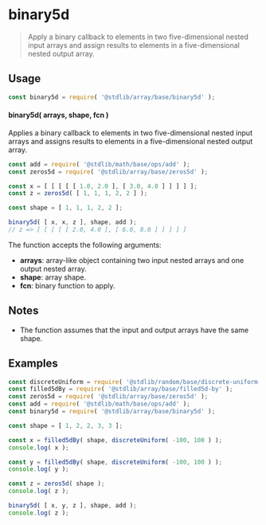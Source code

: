 <!--

@license Apache-2.0

Copyright (c) 2023 The Stdlib Authors.

Licensed under the Apache License, Version 2.0 (the "License");
you may not use this file except in compliance with the License.
You may obtain a copy of the License at

   http://www.apache.org/licenses/LICENSE-2.0

Unless required by applicable law or agreed to in writing, software
distributed under the License is distributed on an "AS IS" BASIS,
WITHOUT WARRANTIES OR CONDITIONS OF ANY KIND, either express or implied.
See the License for the specific language governing permissions and
limitations under the License.

-->

# binary5d

> Apply a binary callback to elements in two five-dimensional nested input arrays and assign results to elements in a five-dimensional nested output array.

<section class="intro">

</section>

<!-- /.intro -->

<section class="usage">

## Usage

```javascript
const binary5d = require( '@stdlib/array/base/binary5d' );
```

#### binary5d( arrays, shape, fcn )

Applies a binary callback to elements in two five-dimensional nested input arrays and assigns results to elements in a five-dimensional nested output array.

```javascript
const add = require( '@stdlib/math/base/ops/add' );
const zeros5d = require( '@stdlib/array/base/zeros5d' );

const x = [ [ [ [ [ 1.0, 2.0 ], [ 3.0, 4.0 ] ] ] ] ];
const z = zeros5d( [ 1, 1, 1, 2, 2 ] );

const shape = [ 1, 1, 1, 2, 2 ];

binary5d( [ x, x, z ], shape, add );
// z => [ [ [ [ [ 2.0, 4.0 ], [ 6.0, 8.0 ] ] ] ] ]
```

The function accepts the following arguments:

-   **arrays**: array-like object containing two input nested arrays and one output nested array.
-   **shape**: array shape.
-   **fcn**: binary function to apply.

</section>

<!-- /.usage -->

<section class="notes">

## Notes

-   The function assumes that the input and output arrays have the same shape.

</section>

<!-- /.notes -->

<section class="examples">

## Examples

<!-- eslint no-undef: "error" -->

```javascript
const discreteUniform = require( '@stdlib/random/base/discrete-uniform' ).factory;
const filled5dBy = require( '@stdlib/array/base/filled5d-by' );
const zeros5d = require( '@stdlib/array/base/zeros5d' );
const add = require( '@stdlib/math/base/ops/add' );
const binary5d = require( '@stdlib/array/base/binary5d' );

const shape = [ 1, 2, 2, 3, 3 ];

const x = filled5dBy( shape, discreteUniform( -100, 100 ) );
console.log( x );

const y = filled5dBy( shape, discreteUniform( -100, 100 ) );
console.log( y );

const z = zeros5d( shape );
console.log( z );

binary5d( [ x, y, z ], shape, add );
console.log( z );
```

</section>

<!-- /.examples -->

<!-- Section for related `stdlib` packages. Do not manually edit this section, as it is automatically populated. -->

<section class="related">

</section>

<!-- /.related -->

<!-- Section for all links. Make sure to keep an empty line after the `section` element and another before the `/section` close. -->

<section class="links">

</section>

<!-- /.links -->
